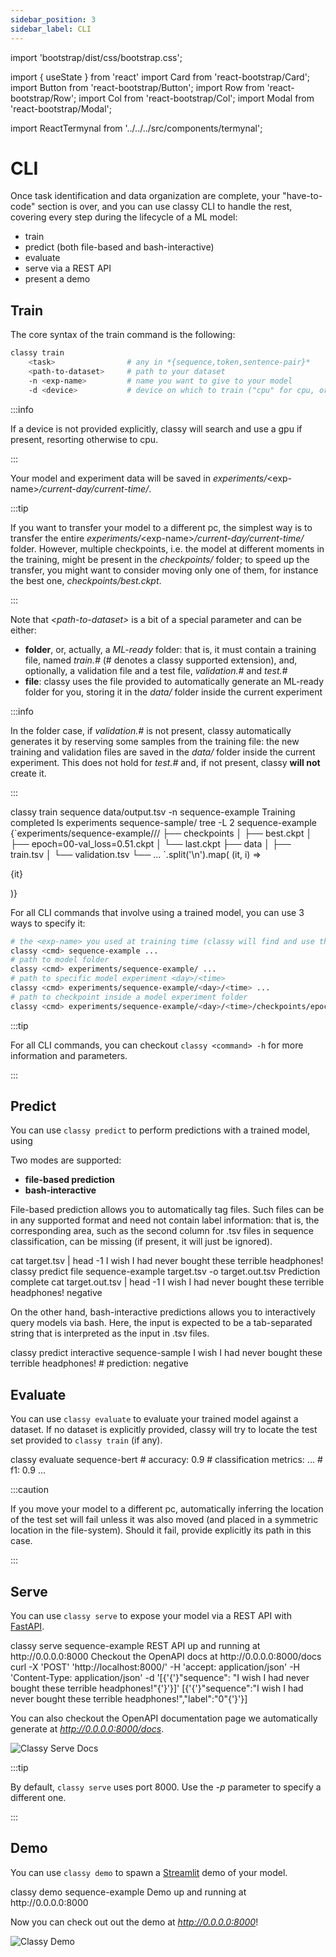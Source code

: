 ```yaml
---
sidebar_position: 3
sidebar_label: CLI
---
```


import 'bootstrap/dist/css/bootstrap.css';

import { useState } from 'react'
import Card from 'react-bootstrap/Card';
import Button from 'react-bootstrap/Button';
import Row from 'react-bootstrap/Row';
import Col from 'react-bootstrap/Col';
import Modal from 'react-bootstrap/Modal';

import ReactTermynal from '../../../src/components/termynal';

# CLI

Once task identification and data organization are complete, your "have-to-code" section is over, and you can use classy
CLI to handle the rest, covering every step during the lifecycle of a ML model:
* train
* predict (both file-based and bash-interactive)
* evaluate
* serve via a REST API
* present a demo

## Train

The core syntax of the train command is the following:
```bash
classy train 
    <task>                # any in *{sequence,token,sentence-pair}*
    <path-to-dataset>     # path to your dataset
    -n <exp-name>         # name you want to give to your model
    -d <device>           # device on which to train ("cpu" for cpu, or device number for gpu)
```

:::info

If a device is not provided explicitly, classy will search and use a gpu if present, resorting otherwise to cpu.

:::

Your model and experiment data will be saved in *experiments/*&lt;exp-name&gt;*/current-day/current-time/*.

:::tip

If you want to transfer your model to a different pc, the simplest way is to transfer the entire 
*experiments/*&lt;exp-name&gt;*/current-day/current-time/* folder. However, multiple checkpoints, i.e. the model at different
moments in the training, might be present in the *checkpoints/* folder; to speed up the transfer, you might want to
consider moving only one of them, for instance the best one, *checkpoints/best.ckpt*.

:::

Note that *&lt;path-to-dataset&gt;* is a bit of a special parameter and can be either:
* **folder**, or, actually, a *ML-ready* folder: that is, it must contain a training file, named *train.#* 
  (# denotes a classy supported extension), and, optionally, a validation file and a test file, *validation.#* and *test.#*
* **file**: classy uses the file provided to automatically generate an ML-ready folder for you, storing it in the
  *data/* folder inside the current experiment
  
:::info

In the folder case, if *validation.#* is not present, classy automatically generates it by reserving some samples
from the training file: the new training and validation files are saved in the *data/* folder inside the current experiment.
This does not hold for *test.#* and, if not present, classy **will not** create it.

:::

<ReactTermynal>
  <span data-ty="input">classy train sequence data/output.tsv -n sequence-example</span>
  <span data-ty="progress"></span>
  <span data-ty>Training completed</span>
  <span data-ty="input">ls experiments</span>
  <span data-ty>sequence-sample/</span>
  <span data-ty="input">tree -L 2 sequence-example</span>
  <span className="data-ty-treefix" data-ty>
    <div>
        {`experiments/sequence-example/<day>/<time>/
          ├── checkpoints
            │   ├── best.ckpt
            │   ├── epoch=00-val_loss=0.51.ckpt
            │   └── last.ckpt
            ├── data
            │   ├── train.tsv
            │   └── validation.tsv
            └── ...
        `.split('\n').map( (it, i) => <p key={i} style={{lineHeight: "1.0"}}>{it}</p>)}
    </div>
  </span>
</ReactTermynal>

<p />

For all CLI commands that involve using a trained model, you can use 3 ways to specify it:
```bash
# the <exp-name> you used at training time (classy will find and use the latest best.ckpt)
classy <cmd> sequence-example ... 
# path to model folder
classy <cmd> experiments/sequence-example/ ... 
# path to specific model experiment <day>/<time> 
classy <cmd> experiments/sequence-example/<day>/<time> ... 
# path to checkpoint inside a model experiment folder
classy <cmd> experiments/sequence-example/<day>/<time>/checkpoints/epoch=00-val_loss=0.51.ckpt
```

:::tip

For all CLI commands, you can checkout `classy <command> -h` for more information and parameters.

:::

## Predict

You can use `classy predict` to perform predictions with a trained model, using 

Two modes are supported:
* **file-based prediction** 
* **bash-interactive**

File-based prediction allows you to automatically tag files. Such files can be in any supported format and need not contain 
label information: that is, the corresponding area, such as the second column for .tsv files in sequence classification, 
can be missing (if present, it will just be ignored).

<ReactTermynal>
  <span data-ty="input">cat target.tsv | head -1</span>
  <span data-ty>I wish I had never bought these terrible headphones!</span>
  <span data-ty="input">classy predict file sequence-example target.tsv -o target.out.tsv</span>
  <span data-ty="progress"></span>
  <span data-ty>Prediction complete</span>
  <span data-ty="input">cat target.out.tsv | head -1</span>
  <span data-ty>I wish I had never bought these terrible headphones!    negative</span>
</ReactTermynal>

<p />

On the other hand, bash-interactive predictions allows you to interactively query models via bash. 
Here, the input is expected to be a tab-separated string that is interpreted as the input in .tsv files.

<ReactTermynal>
  <span data-ty="input">classy predict interactive sequence-sample</span>
  <span data-ty="input" data-ty-prompt="Enter source text: ">I wish I had never bought these terrible headphones!</span>
  <span data-ty data-ty-start-delay="2000">  # prediction: negative</span>
  <span data-ty data-ty-prompt="Enter source text: "></span>
</ReactTermynal>

<p />

## Evaluate

You can use `classy evaluate` to evaluate your trained model against a dataset. If no dataset is explicitly
provided, classy will try to locate the test set provided to `classy train` (if any).

<ReactTermynal>
  <span data-ty="input">classy evaluate sequence-bert</span>
  <span data-ty="progress"></span>
  <span data-ty># accuracy: 0.9</span>
  <span data-ty># classification metrics:</span>
  <span data-ty>...</span>
  <span data-ty>    # f1: 0.9</span>
  <span data-ty>...</span>
</ReactTermynal>

<p />

:::caution

If you move your model to a different pc, automatically inferring the location of the test set will fail 
unless it was also moved (and placed in a symmetric location in the file-system). Should it fail, provide
explicitly its path in this case.

:::

## Serve

You can use `classy serve` to expose your model via a REST API with [FastAPI](https://fastapi.tiangolo.com/).

<ReactTermynal>
  <span data-ty="input">classy serve sequence-example</span>
  <span data-ty data-ty-start-delay="2000">REST API up and running at http://0.0.0.0:8000</span>
  <span data-ty>Checkout the OpenAPI docs at http://0.0.0.0:8000/docs</span>
  <span data-ty="input">curl -X 'POST' 'http://localhost:8000/' -H 'accept: application/json' -H 'Content-Type: application/json' -d '[{'{'}"sequence": "I wish I had never bought these terrible headphones!"{'}'}]'</span>
  <span data-ty data-ty-start-delay="2000">[{'{'}"sequence":"I wish I had never bought these terrible headphones!","label":"0"{'}'}]</span>
</ReactTermynal>

<p />

You can also checkout the OpenAPI documentation page we automatically generate at *http://0.0.0.0:8000/docs*.

![Classy Serve Docs](/img/intro/serve-docs.png)

:::tip

By default, `classy serve` uses port 8000. Use the *-p* parameter to specify a different one.

:::

## Demo

You can use `classy demo` to spawn a [Streamlit](https://streamlit.io/) demo of your model.

<ReactTermynal>
  <span data-ty="input">classy demo sequence-example</span>
  <span data-ty data-ty-start-delay="2000">Demo up and running at http://0.0.0.0:8000</span>
</ReactTermynal>

<p />

Now you can check out out the demo at *http://0.0.0.0:8000*!

![Classy Demo](/img/intro/demo.png)

